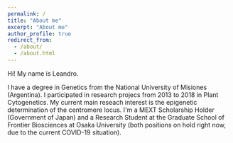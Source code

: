 ```yaml
---
permalink: /
title: "About me"
excerpt: "About me"
author_profile: true
redirect_from: 
  - /about/
  - /about.html
---
```




Hi! My name is Leandro.

I have a degree in Genetics from the National University of Misiones (Argentina). I participated in research projecs from 2013 to 2018 in Plant Cytogenetics.
My current main reseach interest is the epigenetic determination of the centromere locus.
I'm a MEXT Scholarship Holder (Government of Japan) and a Research Student at the Graduate School of Frontier Biosciences at Osaka University (both positions on hold right now, due to the current COVID-19 situation).


